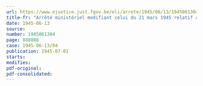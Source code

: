 ```yaml
---
url: https://www.ejustice.just.fgov.be/eli/arrete/1945/06/13/1945061304/justel
title-fr: "Arrêté ministériel modifiant celui du 21 mars 1945 relatif au rationnement du lait et à l'inscription obligatoire des ayants droit"
date: 1945-06-13
source:
number: 1945061304
page: 888888
case: 1945-06-13/04
publication: 1945-07-01
starts:
modifies:
pdf-original:
pdf-consolidated:
---
```


